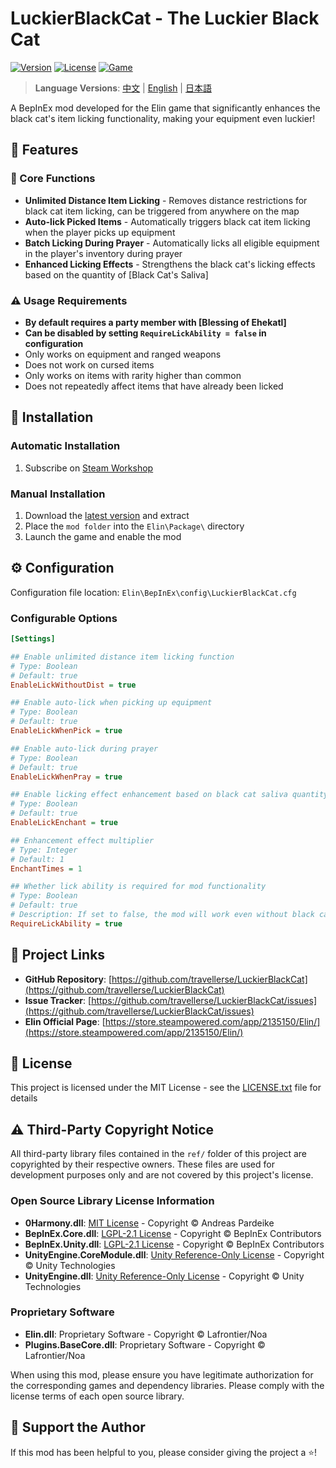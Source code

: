 # LuckierBlackCat - The Luckier Black Cat

[![Version](https://img.shields.io/badge/Version-0.4.1.0-blue.svg)](https://github.com/travellerse/LuckierBlackCat/releases)
[![License](https://img.shields.io/badge/License-MIT-green.svg)](LICENSE.txt)
[![Game](https://img.shields.io/badge/Game-Elin-orange.svg)](https://store.steampowered.com/app/2135150/Elin/)

> **Language Versions**: [中文](README.md) | [English](README_EN.md) | [日本語](README_JP.md)

A BepInEx mod developed for the Elin game that significantly enhances the black cat's item licking functionality, making your equipment even luckier!

## 📖 Features

### 🎯 Core Functions

- **Unlimited Distance Item Licking** - Removes distance restrictions for black cat item licking, can be triggered from anywhere on the map
- **Auto-lick Picked Items** - Automatically triggers black cat item licking when the player picks up equipment
- **Batch Licking During Prayer** - Automatically licks all eligible equipment in the player's inventory during prayer
- **Enhanced Licking Effects** - Strengthens the black cat's licking effects based on the quantity of [Black Cat's Saliva]

### ⚠️ Usage Requirements

- **By default requires a party member with [Blessing of Ehekatl]**
- **Can be disabled by setting `RequireLickAbility = false` in configuration**
- Only works on equipment and ranged weapons
- Does not work on cursed items
- Only works on items with rarity higher than common
- Does not repeatedly affect items that have already been licked

## 🔧 Installation

### Automatic Installation

1. Subscribe on [Steam Workshop](https://steamcommunity.com/sharedfiles/filedetails/?id=3366709105)

### Manual Installation

1. Download the [latest version](https://github.com/travellerse/LuckierBlackCat/releases) and extract
2. Place the `mod folder` into the `Elin\Package\` directory
3. Launch the game and enable the mod

## ⚙️ Configuration

Configuration file location: `Elin\BepInEx\config\LuckierBlackCat.cfg`

### Configurable Options

```ini
[Settings]

## Enable unlimited distance item licking function
# Type: Boolean
# Default: true
EnableLickWithoutDist = true

## Enable auto-lick when picking up equipment
# Type: Boolean  
# Default: true
EnableLickWhenPick = true

## Enable auto-lick during prayer
# Type: Boolean
# Default: true
EnableLickWhenPray = true

## Enable licking effect enhancement based on black cat saliva quantity
# Type: Boolean
# Default: true
EnableLickEnchant = true

## Enhancement effect multiplier
# Type: Integer
# Default: 1
EnchantTimes = 1

## Whether lick ability is required for mod functionality
# Type: Boolean
# Default: true
# Description: If set to false, the mod will work even without black cats with lick ability
RequireLickAbility = true
```

## 🔗 Project Links

- **GitHub Repository**: [https://github.com/travellerse/LuckierBlackCat](https://github.com/travellerse/LuckierBlackCat)
- **Issue Tracker**: [https://github.com/travellerse/LuckierBlackCat/issues](https://github.com/travellerse/LuckierBlackCat/issues)
- **Elin Official Page**: [https://store.steampowered.com/app/2135150/Elin/](https://store.steampowered.com/app/2135150/Elin/)

## 📄 License

This project is licensed under the MIT License - see the [LICENSE.txt](LICENSE.txt) file for details

## ⚠️ Third-Party Copyright Notice

All third-party library files contained in the `ref/` folder of this project are copyrighted by their respective owners. These files are used for development purposes only and are not covered by this project's license.

### Open Source Library License Information

- **0Harmony.dll**: [MIT License](https://github.com/pardeike/Harmony/blob/master/LICENSE) - Copyright © Andreas Pardeike
- **BepInEx.Core.dll**: [LGPL-2.1 License](https://github.com/BepInEx/BepInEx/blob/master/LICENSE) - Copyright © BepInEx Contributors  
- **BepInEx.Unity.dll**: [LGPL-2.1 License](https://github.com/BepInEx/BepInEx/blob/master/LICENSE) - Copyright © BepInEx Contributors
- **UnityEngine.CoreModule.dll**: [Unity Reference-Only License](https://unity.com/legal/licenses/unity-reference-only-license) - Copyright © Unity Technologies
- **UnityEngine.dll**: [Unity Reference-Only License](https://unity.com/legal/licenses/unity-reference-only-license) - Copyright © Unity Technologies

### Proprietary Software

- **Elin.dll**: Proprietary Software - Copyright © Lafrontier/Noa
- **Plugins.BaseCore.dll**: Proprietary Software - Copyright © Lafrontier/Noa

When using this mod, please ensure you have legitimate authorization for the corresponding games and dependency libraries. Please comply with the license terms of each open source library.

## 💖 Support the Author

If this mod has been helpful to you, please consider giving the project a ⭐!
